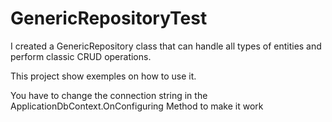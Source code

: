 # GenericRepositoryTest

I created a GenericRepository class that can handle all types of entities and perform classic CRUD operations. 

This project show exemples on how to use it.

You have to change the connection string in the ApplicationDbContext.OnConfiguring Method to make it work
